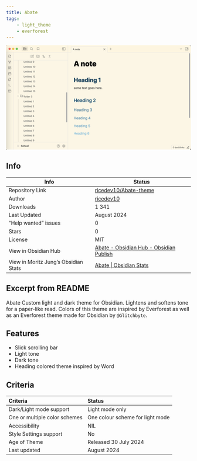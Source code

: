 ```yaml
---
title: Abate
tags:
    - light_theme
    - everforest
---
```


<img src="https://raw.githubusercontent.com/ricedev10/Abate-theme/refs/heads/master/Preview.png">

## Info
| Info | Status |
| ---- | ---- |
| Repository Link | [ricedev10/Abate-theme](https://github.com/ricedev10/Abate-theme) |
| Author | [ricedev10](https://github.com/ricedev10) |
| Downloads | 1 341 |
| Last Updated | August 2024 |
| “Help wanted” issues | 0 |
| Stars | 0 |
| License | MIT |
| View in Obsidian Hub | [Abate \- Obsidian Hub \- Obsidian Publish](https://publish.obsidian.md/hub/02+-+Community+Expansions/02.05+All+Community+Expansions/Themes/Abate) |
| View in Moritz Jung’s Obsidian Stats | [Abate \| Obsidian Stats](https://www.moritzjung.dev/obsidian-stats/themes/abate/) |

## Excerpt from README
Abate Custom light and dark theme for Obsidian. Lightens and softens tone for a paper-like read. Colors of this theme are inspired by Everforest as well as an Everforest theme made for Obsidian by `@Glitchbyte`.

## Features
- Slick scrolling bar  
- Light tone  
- Dark tone  
- Heading colored theme inspired by Word

## Criteria
| Criteria | Status | 
| :---- | :---- | 
| Dark/Light mode support | Light mode only | 
| One or multiple color schemes | One colour scheme for light mode | 
| Accessibility | NIL| 
| Style Settings support | No | 
| Age of Theme | Released 30 July 2024 | 
| Last updated | August 2024 | 